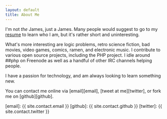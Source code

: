 ```yaml
---
layout: default
title: About Me
---
```


I'm not _the_ James, just a James.  Many people would suggest to go to
my [resume][resume] to learn who I am, but it's rather short and
uninteresting.

What's more interesting are logic problems, retro science fiction, bad movies,
video games, comics, ramen, and electronic music.  I contribute to various
open source projects, including the PHP project.  I idle around ##php on
Freenode as well as a handful of other IRC channels helping people.

I have a passion for technology, and am always looking to learn something new.



You can contact me online via [email][email], [tweet at me][twitter], or fork me on [github][github].

[resume]: /resume.html
[email]: {{ site.contact.email }}
[github]: {{ site.contact.github }}
[twitter]: {{ site.contact.twitter }}
